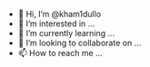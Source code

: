 - 👋 Hi, I’m @kham1dullo
- 👀 I’m interested in ...
- 🌱 I’m currently learning ...
- 💞️ I’m looking to collaborate on ...
- 📫 How to reach me ...

<!---
kham1dullo/kham1dullo is a ✨ special ✨ repository because its `README.md` (this file) appears on your GitHub profile.
You can click the Preview link to take a look at your changes.
--->
